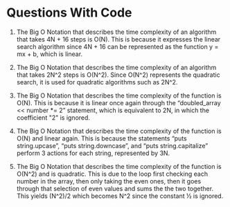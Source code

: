 # Questions With Code

1. The Big O Notation that describes the time complexity of an algorithm that takes 4N + 16 steps is O(N). This is because it expresses the     linear search algorithm since 4N + 16 can be represented as the function y = mx + b, which is linear.

2. The Big O Notation that describes the time complexity of an algorithm that takes 2N^2 steps is O(N^2). Since O(N^2) represents the           quadratic search, it is used for quadratic algorithms such as 2N^2.

3. The Big O Notation that describes the time complexity of the function is O(N). This is because it is linear once again through the           “doubled_array << number *= 2” statement, which is equivalent to 2N, in which the coefficient "2" is ignored.

4. The Big O Notation that describes the time complexity of the function is O(N) and linear again. This is because the statements “puts          string.upcase”, “puts string.downcase”, and “puts string.capitalize” perform 3 actions for each string, represented by 3N.

5. The Big O Notation that describes the time complexity of the function is O(N^2) and is quadratic. This is due to the loop first checking     each number in the array, then only taking the even ones, then it goes through that selection of even values and sums the the two            together. This yields (N^2)/2 which becomes N^2 since the constant ½ is ignored.
